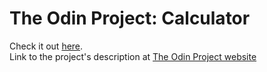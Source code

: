 # The Odin Project: Calculator

Check it out [here](https://ilgatto88.github.io/calculator/).  
Link to the project's description at [The Odin Project website](https://www.theodinproject.com/lessons/foundations-calculator)

